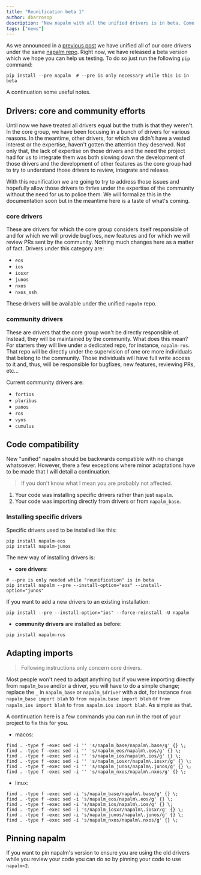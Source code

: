 ```yaml
---
title: "Reunification beta 1"
author: dbarrosop
description: "New napalm with all the unified drivers is in beta. Come and check it out."
tags: ["news"]
---
```


As we announced in a [previous post](/reunification/) we have unified all of our core drivers under the same [napalm repo](https://github.com/napalm-automation/napalm). Right now, we have released a beta version which we hope you can help us testing. To do so just run the following ``pip`` command:

```
pip install --pre napalm  # --pre is only necessary while this is in beta
```

A continuation some useful notes.

<!--more-->

## Drivers: core and community efforts

Until now we have treated all drivers equal but the truth is that they weren't. In the core group, we have been focusing in a bunch of drivers for various reasons. In the meantime, other drivers, for which we didn't have a vested interest or the expertise, haven't gotten the attention they deserved. Not only that, the lack of expertise on those drivers and the need the project had for us to integrate them was both slowing down the development of those drivers and the development of other features as the core group had to try to understand those drivers to review, integrate and release.

With this reunification we are going to try to address those issues and hopefully allow those drivers to thrive under the expertise of the community without the need for us to police them. We will formalize this in the documentation soon but in the meantime here is a taste of what's coming.

### core drivers

These are drivers for which the core group considers itself responsible of and for which we will provide bugfixes, new features and for which we will review PRs sent by the community. Nothing much changes here as a matter of fact. Drivers under this category are:

* ``eos``
* ``ios``
* ``iosxr``
* ``junos``
* ``nxos``
* ``nxos_ssh``

These drivers will be available under the unified ``napalm`` repo.

### community drivers

These are drivers that the core group won't be directly responsible of. Instead, they will be maintained by the community. What does this mean? For starters they will live under a dedicated repo, for instance, ``napalm-ros``. That repo will be directly under the supervision of one ore more individuals that belong to the community. Those individuals will have full write access to it and, thus, will be responsible for bugfixes, new features, reviewing PRs, etc...

Current community drivers are:

* ``fortios``
* ``pluribus``
* ``panos``
* ``ros``
* ``vyos``
* ``cumulus``

## Code compatibility

New "unified" napalm should be backwards compatible with no change whatsoever. However, there a few exceptions where minor adaptations have to be made that I will detail a continuation.

> If you don't know what I mean you are probably not affected.

1. Your code was installing specific drivers rather than just ``napalm``.
2. Your code was importing directly from drivers or from ``napalm_base``.

### Installing specific drivers

Specific drivers used to be installed like this:

```
pip install napalm-eos
pip install napalm-junos
```

The new way of installing drivers is:

* **core drivers**:

```
# --pre is only needed while "reunification" is in beta
pip install napalm --pre --install-option="eos" --install-option="junos"
```

If you want to add a new drivers to an existing installation:

```
pip install --pre --install-option="ios" --force-reinstall -U napalm
```

* **community drivers** are installed as before:


```
pip install napalm-ros
```

## Adapting imports

> Following instructions only concern core drivers.

Most people won't need to adapt anything but if you were importing directly from ``napalm_base`` and/or a driver, you will have to do a simple change; replace the ``_`` in ``napalm_base`` or ``napalm_$driver`` with a dot, for instance ``from napalm_base import blah`` to ``from napalm.base import bleh`` or ``from napalm_ios import blah`` to ``from napalm.ios import blah``. As simple as that.

A continuation here is a few commands you can run in the root of your project to fix this for you.

* macos:

```
find . -type f -exec sed -i '' 's/napalm_base/napalm\.base/g' {} \;
find . -type f -exec sed -i '' 's/napalm_eos/napalm\.eos/g' {} \;
find . -type f -exec sed -i '' 's/napalm_ios/napalm\.ios/g' {} \;
find . -type f -exec sed -i '' 's/napalm_iosxr/napalm\.iosxr/g' {} \;
find . -type f -exec sed -i '' 's/napalm_junos/napalm\.junos/g' {} \;
find . -type f -exec sed -i '' 's/napalm_nxos/napalm\.nxos/g' {} \;

```

* linux:

```
find . -type f -exec sed -i 's/napalm_base/napalm\.base/g' {} \;
find . -type f -exec sed -i 's/napalm_eos/napalm\.eos/g' {} \;
find . -type f -exec sed -i 's/napalm_ios/napalm\.ios/g' {} \;
find . -type f -exec sed -i 's/napalm_iosxr/napalm\.iosxr/g' {} \;
find . -type f -exec sed -i 's/napalm_junos/napalm\.junos/g' {} \;
find . -type f -exec sed -i 's/napalm_nxos/napalm\.nxos/g' {} \;
```

## Pinning napalm

If you want to pin napalm's version to ensure you are using the old drivers while you review your code you can do so by pinning your code to use ``napalm<2``.
